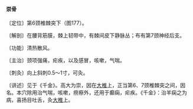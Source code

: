 #### 崇骨

〔定位〕第6颈椎棘突下（图177）。

〔解剖〕在腰背筋膜，棘上韧带中，有棘间皮下静脉丛；布有第7颈神经后支。

〔功能〕清热散风。

〔主治〕颈项强痛，疟疾，以及感冒，咳嗽，气喘。

〔刺灸〕向上斜刺0.5～1寸，可灸。

〔讲述〕见于《千金》。高大为崇，因在[大椎](https://www.gmzyjc.com/read/zjs/zjs3.2.2-0.0.1.3.14.md)上，正当第6、7颈椎棘突之间，因名。本穴除用治气喘，咳嗽，痨瘵外，还用于癫痫，疟疾。《千金》：治羊痫之为病，喜扬目吐舌，灸[大椎](https://www.gmzyjc.com/read/zjs/zjs3.2.2-0.0.1.3.14.md)上。
